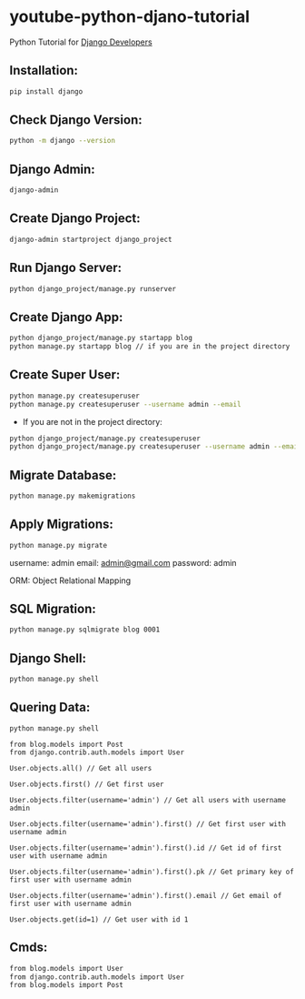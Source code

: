 # youtube-python-djano-tutorial
 
Python Tutorial for [Django Developers](https://www.youtube.com/watch?v=UmljXZIypDc&list=PL-osiE80TeTtoQCKZ03TU5fNfx2UY6U4p&index=1&ab_channel=CoreySchafer)

## Installation:
```bash
pip install django
```

## Check Django Version:
```bash
python -m django --version
```

## Django Admin:
```bash
django-admin
```

## Create Django Project:
```bash
django-admin startproject django_project
```

## Run Django Server:
```bash
python django_project/manage.py runserver
```

## Create Django App:
```bash
python django_project/manage.py startapp blog 
python manage.py startapp blog // if you are in the project directory
```

## Create Super User:
```bash
python manage.py createsuperuser
python manage.py createsuperuser --username admin --email
```

- If you are not in the project directory:

```bash
python django_project/manage.py createsuperuser 
python django_project/manage.py createsuperuser --username admin --email 
```

## Migrate Database:
```bash
python manage.py makemigrations
```

## Apply Migrations:
```bash
python manage.py migrate
```

username: admin
email: admin@gmail.com
password: admin

ORM: Object Relational Mapping

## SQL Migration:
```bash
python manage.py sqlmigrate blog 0001
```

## Django Shell:
```bash
python manage.py shell
```

## Quering Data:
```
python manage.py shell

from blog.models import Post
from django.contrib.auth.models import User

User.objects.all() // Get all users

User.objects.first() // Get first user

User.objects.filter(username='admin') // Get all users with username admin

User.objects.filter(username='admin').first() // Get first user with username admin

User.objects.filter(username='admin').first().id // Get id of first user with username admin

User.objects.filter(username='admin').first().pk // Get primary key of first user with username admin

User.objects.filter(username='admin').first().email // Get email of first user with username admin

User.objects.get(id=1) // Get user with id 1
```

## Cmds:
```bash
from blog.models import User
from django.contrib.auth.models import User
from blog.models import Post

```